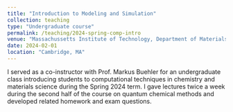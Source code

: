 ```yaml
---
title: "Introduction to Modeling and Simulation"
collection: teaching
type: "Undergraduate course"
permalink: /teaching/2024-spring-comp-intro
venue: "Massachussetts Institute of Technology, Department of Materials Science and Engineering"
date: 2024-02-01
location: "Cambridge, MA"
---
```


I served as a co-instructor with Prof. Markus Buehler for an undergraduate class introducing students to computational techniques in chemistry and materials science during the Spring 2024 term. I gave lectures twice a week during the second half of the course on quantum chemical methods and developed related homework and exam questions.